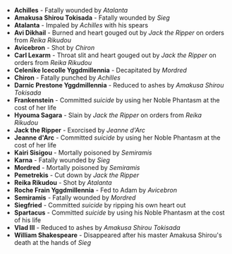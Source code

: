 - **Achilles** - Fatally wounded by _Atalanta_
- **Amakusa Shirou Tokisada** - Fatally wounded by _Sieg_
- **Atalanta** - Impaled by _Achilles_ with his spears
- **Avi Dikhail** - Burned and heart gouged out by _Jack the Ripper_ on orders from _Reika Rikudou_
- **Avicebron** - Shot by _Chiron_
- **Carl Lexarm** - Throat slit and heart gouged out by _Jack the Ripper_ on orders from _Reika Rikudou_
- **Celenike Icecolle Yggdmillennia** - Decapitated by _Mordred_
- **Chiron** - Fatally punched by _Achilles_
- **Darnic Prestone Yggdmillennia** - Reduced to ashes by _Amakusa Shirou Tokisada_
- **Frankenstein** - Committed _suicide_ by using her Noble Phantasm at the cost of her life
- **Hyouma Sagara** - Slain by _Jack the Ripper_ on orders from _Reika Rikudou_
- **Jack the Ripper** - Exorcised by _Jeanne d'Arc_
- **Jeanne d'Arc** - Committed _suicide_ by using her Noble Phantasm at the cost of her life
- **Kairi Sisigou** - Mortally poisoned by _Semiramis_
- **Karna** - Fatally wounded by _Sieg_
- **Mordred** - Mortally poisoned by _Semiramis_
- **Pemetrekis** - Cut down by _Jack the Ripper_
- **Reika Rikudou** - Shot by _Atalanta_
- **Roche Frain Yggdmillennia** - Fed to Adam by _Avicebron_
- **Semiramis** - Fatally wounded by _Mordred_
- **Siegfried** - Committed _suicide_ by ripping his own heart out
- **Spartacus** - Committed _suicide_ by using his Noble Phantasm at the cost of his life
- **Vlad III** - Reduced to ashes by _Amakusa Shirou Tokisada_
- **William Shakespeare** - Disappeared after his master Amakusa Shirou's death at the hands of _Sieg_